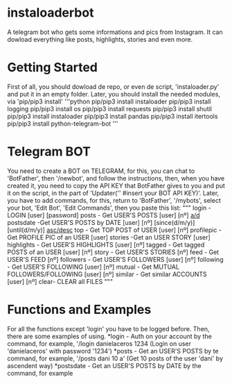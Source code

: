 # instaloaderbot
A telegram bot who gets some informations and pics from Instagram. It can dowload everything like posts, highlights, stories and even more.

# Getting Started
First of all, you should dowload de repo, or even de script, 'instaloader.py' and put it in an empty folder. Later, you should install the needed modules, via 'pip/pip3 install'
'''python
pip/pip3 install instaloader
pip/pip3 install logging
pip/pip3 install os
pip/pip3 install requests
pip/pip3 install shutil
pip/pip3 install instaloader
pip/pip3 install pandas
pip/pip3 install itertools
pip/pip3 install python-telegram-bot
'''
# Telegram BOT
You need to create a BOT on TELEGRAM, for this, you can chat to 'BotFather', then '/newbot', and follow the instructions, then, when you have created it, you need to copy the API KEY that BotFather gives to you and put it on the script, in the part of 'Updater('' #insert your BOT API KEY)'.
Later, you have to add commands, for this, return to 'BotFather', '/mybots', select your bot, 'Edit Bot', 'Edit Commands', then you paste this list:
"""
login - LOGIN [user] [password]
posts - Get USER'S POSTS [user] [nº] [a/d](ascendent/descentent)
postsdate -Get USER'S POSTS by DATE [user] [nº] [since(d/m/y)] [until(d/m/y)] [asc/desc](ascendent/descentent)
top - Get TOP POST of USER [user] [nº]
profilepic -Get PROFILE PIC of an USER [user]
stories -Get an USER STORY [user]
highlights - Get USER'S HIGHLIGHTS [user] [nº]
tagged - Get tagged POSTS of an USER [user] [nº]
story - Get USER'S STORIES [nº]
feed - Get USER'S FEED [nº]
followers - Get USER'S FOLLOWERS [user] [nº]
following - Get USER'S FOLLOWING [user] [nº]
mutual - Get MUTUAL FOLLOWERS/FOLLOWING [user] [nº]
similar - Get similar ACCOUNTS [user] [nº]
clear- CLEAR all FILES
"""
# Functions and Examples
For all the functions except 'login' you have to be logged before. Then, there are some examples of using.
*login - Auth on your account by the command, for example, '/login danielaceros 1234 (Login on user 'danielaceros' with password '1234')
*posts - Get an USER'S POSTS by te command, for example, '/posts dani 10 a' (Get 10 posts of the user 'dani' by ascendent way)
*postsdate - Get an USER'S POSTS by DATE by the command, for example
